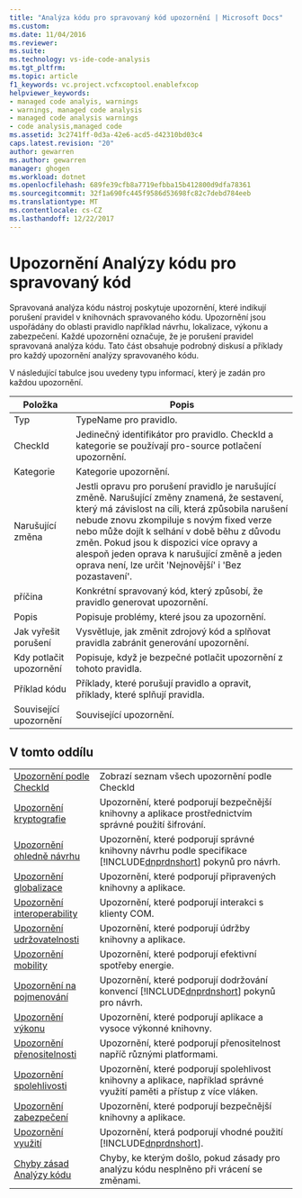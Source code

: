 ```yaml
---
title: "Analýza kódu pro spravovaný kód upozornění | Microsoft Docs"
ms.custom: 
ms.date: 11/04/2016
ms.reviewer: 
ms.suite: 
ms.technology: vs-ide-code-analysis
ms.tgt_pltfrm: 
ms.topic: article
f1_keywords: vc.project.vcfxcoptool.enablefxcop
helpviewer_keywords:
- managed code analyis, warnings
- warnings, managed code analysis
- managed code analysis warnings
- code analysis,managed code
ms.assetid: 3c2741ff-0d3a-42e6-acd5-d42310bd03c4
caps.latest.revision: "20"
author: gewarren
ms.author: gewarren
manager: ghogen
ms.workload: dotnet
ms.openlocfilehash: 689fe39cfb8a7719efbba15b412800d9dfa78361
ms.sourcegitcommit: 32f1a690fc445f9586d53698fc82c7debd784eeb
ms.translationtype: MT
ms.contentlocale: cs-CZ
ms.lasthandoff: 12/22/2017
---
```

# <a name="code-analysis-for-managed-code-warnings"></a>Upozornění Analýzy kódu pro spravovaný kód
Spravovaná analýza kódu nástroj poskytuje upozornění, které indikují porušení pravidel v knihovnách spravovaného kódu. Upozornění jsou uspořádány do oblasti pravidlo například návrhu, lokalizace, výkonu a zabezpečení. Každé upozornění označuje, že je porušení pravidel spravovaná analýza kódu. Tato část obsahuje podrobný diskusí a příklady pro každý upozornění analýzy spravovaného kódu.  
  
 V následující tabulce jsou uvedeny typu informací, který je zadán pro každou upozornění.  
  
|Položka|Popis|  
|----------|-----------------|  
|Typ|TypeName pro pravidlo.|  
|CheckId|Jedinečný identifikátor pro pravidlo. CheckId a kategorie se používají pro-source potlačení upozornění.|  
|Kategorie|Kategorie upozornění.|  
|Narušující změna|Jestli opravu pro porušení pravidlo je narušující změně. Narušující změny znamená, že sestavení, který má závislost na cíli, která způsobila narušení nebude znovu zkompiluje s novým fixed verze nebo může dojít k selhání v době běhu z důvodu změn. Pokud jsou k dispozici více opravy a alespoň jeden oprava k narušující změně a jeden oprava není, lze určit 'Nejnovější' i 'Bez pozastavení'.|  
|příčina|Konkrétní spravovaný kód, který způsobí, že pravidlo generovat upozornění.|  
|Popis|Popisuje problémy, které jsou za upozornění.|  
|Jak vyřešit porušení|Vysvětluje, jak změnit zdrojový kód a splňovat pravidla zabránit generování upozornění.|  
|Kdy potlačit upozornění|Popisuje, když je bezpečné potlačit upozornění z tohoto pravidla.|  
|Příklad kódu|Příklady, které porušují pravidlo a opravit, příklady, které splňují pravidla.|  
|Související upozornění|Související upozornění.|  
  
## <a name="in-this-section"></a>V tomto oddílu  
  
|||  
|-|-|  
|[Upozornění podle CheckId](../code-quality/code-analysis-warnings-for-managed-code-by-checkid.md)|Zobrazí seznam všech upozornění podle CheckId|  
|[Upozornění kryptografie](../code-quality/cryptography-warnings.md)|Upozornění, které podporují bezpečnější knihovny a aplikace prostřednictvím správné použití šifrování.|  
|[Upozornění ohledně návrhu](../code-quality/design-warnings.md)|Upozornění, které podporují správné knihovny návrhu podle specifikace [!INCLUDE[dnprdnshort](../code-quality/includes/dnprdnshort_md.md)] pokynů pro návrh.|  
|[Upozornění globalizace](../code-quality/globalization-warnings.md)|Upozornění, které podporují připravených knihovny a aplikace.|  
|[Upozornění interoperability](../code-quality/interoperability-warnings.md)|Upozornění, které podporují interakci s klienty COM.|  
|[Upozornění udržovatelnosti](../code-quality/maintainability-warnings.md)|Upozornění, které podporují údržby knihovny a aplikace.|  
|[Upozornění mobility](../code-quality/mobility-warnings.md)|Upozornění, které podporují efektivní spotřeby energie.|  
|[Upozornění na pojmenování](../code-quality/naming-warnings.md)|Upozornění, které podporují dodržování konvencí [!INCLUDE[dnprdnshort](../code-quality/includes/dnprdnshort_md.md)] pokynů pro návrh.|  
|[Upozornění výkonu](../code-quality/performance-warnings.md)|Upozornění, které podporují aplikace a vysoce výkonné knihovny.|  
|[Upozornění přenositelnosti](../code-quality/portability-warnings.md)|Upozornění, které podporují přenositelnost napříč různými platformami.|  
|[Upozornění spolehlivosti](../code-quality/reliability-warnings.md)|Upozornění, které podporují spolehlivost knihovny a aplikace, například správné využití paměti a přístup z více vláken.|  
|[Upozornění zabezpečení](../code-quality/security-warnings.md)|Upozornění, které podporují bezpečnější knihovny a aplikace.|  
|[Upozornění využití](../code-quality/usage-warnings.md)|Upozornění, která podporují vhodné použití [!INCLUDE[dnprdnshort](../code-quality/includes/dnprdnshort_md.md)].|  
|[Chyby zásad Analýzy kódu](../code-quality/code-analysis-policy-errors.md)|Chyby, ke kterým došlo, pokud zásady pro analýzu kódu nesplněno při vrácení se změnami.|